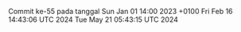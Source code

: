 Commit ke-55 pada tanggal Sun Jan 01 14:00 2023 +0100
Fri Feb 16 14:43:06 UTC 2024
Tue May 21 05:43:15 UTC 2024
